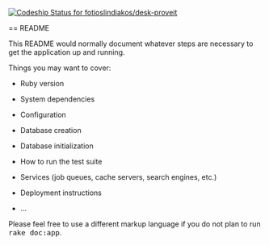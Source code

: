[ ![Codeship Status for fotioslindiakos/desk-proveit](https://www.codeship.io/projects/61a5f130-40bd-0131-177a-7a95864a21a3/status?branch=master)](https://www.codeship.io/projects/10554)

== README

This README would normally document whatever steps are necessary to get the
application up and running.

Things you may want to cover:

* Ruby version

* System dependencies

* Configuration

* Database creation

* Database initialization

* How to run the test suite

* Services (job queues, cache servers, search engines, etc.)

* Deployment instructions

* ...


Please feel free to use a different markup language if you do not plan to run
<tt>rake doc:app</tt>.
